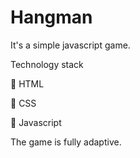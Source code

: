 # Hangman 
It's a simple javascript game.

Technology stack

🔧 HTML

🔧 CSS

🔧 Javascript


The game is fully adaptive. 


